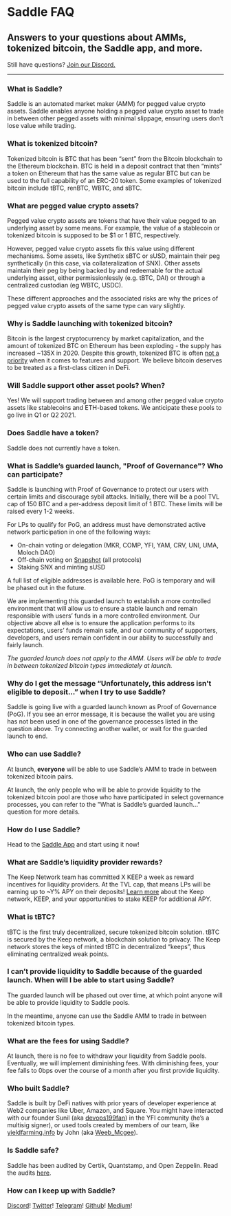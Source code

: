 # Saddle FAQ

## Answers to your questions about AMMs, tokenized bitcoin, the Saddle app, and more.

Still have questions? [Join our Discord.](https://discord.gg/hX8RZFBW9R)

---

### What is Saddle?

Saddle is an automated market maker (AMM) for pegged value crypto assets.
Saddle enables anyone holding a pegged value crypto asset to trade in between
other pegged assets with minimal slippage, ensuring users don’t lose value
while trading.

### What is tokenized bitcoin?

Tokenized bitcoin is BTC that has been “sent” from the Bitcoin blockchain to
the Ethereum blockchain. BTC is held in a deposit contract that then “mints” a
token on Ethereum that has the same value as regular BTC but can be used to the
full capability of an ERC-20 token. Some examples of tokenized bitcoin include
tBTC, renBTC, WBTC, and sBTC.

### What are pegged value crypto assets?

Pegged value crypto assets are tokens that have their value pegged to an
underlying asset by some means. For example, the value of a stablecoin or
tokenized bitcoin is supposed to be $1 or 1 BTC, respectively.

However, pegged value crypto assets fix this value using different mechanisms.
Some assets, like Synthetix sBTC or sUSD, maintain their peg synthetically (in
this case, via collateralization of SNX). Other assets maintain their peg by
being backed by and redeemable for the actual underlying asset, either
permissionlessly (e.g. tBTC, DAI) or through a centralized custodian (eg WBTC,
USDC).

These different approaches and the associated risks are why the prices of pegged
value crypto assets of the same type can vary slightly.

### Why is Saddle launching with tokenized bitcoin?

Bitcoin is the largest cryptocurrency by market capitalization, and the amount
of tokenized BTC on Ethereum has been exploding - the supply has increased
~135X in 2020. Despite this growth, tokenized BTC is often [not a
priority](https://github.com/Uniswap/uniswap-interface/pull/1144) when
it comes to features and support. We believe bitcoin deserves to be treated as
a first-class citizen in DeFi.

### Will Saddle support other asset pools? When?

Yes! We will support trading between and among other pegged value crypto assets
like stablecoins and ETH-based tokens. We anticipate these pools to go live in
Q1 or Q2 2021.

### Does Saddle have a token?

Saddle does not currently have a token.

### What is Saddle’s guarded launch, "Proof of Governance"? Who can participate?

Saddle is launching with Proof of Governance to protect our users with certain
limits and discourage sybil attacks. Initially, there will be a pool TVL cap of
150 BTC and a per-address deposit limit of 1 BTC. These limits will be raised
every 1-2 weeks.

For LPs to qualify for PoG, an address must have demonstrated active network
participation in one of the following ways:

- On-chain voting or delegation (MKR, COMP, YFI, YAM, CRV, UNI, UMA, Moloch DAO)
- Off-chain voting on [Snapshot](https://snapshot.page/) (all protocols)
- Staking SNX and minting sUSD

A full list of eligible addresses is available here. PoG is temporary and will
be phased out in the future.

We are implementing this guarded launch to establish a more controlled
environment that will allow us to ensure a stable launch and remain responsible
with users’ funds in a more controlled environment. Our objective above all
else is to ensure the application performs to its expectations, users’ funds
remain safe, and our community of supporters, developers, and users remain
confident in our ability to successfully and fairly launch.

_The guarded launch does not apply to the AMM. Users will be able to trade in
between tokenized bitcoin types immediately at launch._

### Why do I get the message “Unfortunately, this address isn't eligible to deposit...” when I try to use Saddle?

Saddle is going live with a guarded launch known as Proof of Governance (PoG).
If you see an error message, it is because the wallet you are using has not
been used in one of the governance processes listed in the question above. Try
connecting another wallet, or wait for the guarded launch to end.

### Who can use Saddle?

At launch, **everyone** will be able to use Saddle’s AMM to trade in between
tokenized bitcoin pairs.

At launch, the only people who will be able to provide liquidity to the tokenized
bitcoin pool are those who have participated in select governance processes, you
can refer to the "What is Saddle’s guarded launch..." question for more details.

### How do I use Saddle?

Head to the [Saddle App](https://saddle.exchange) and start using it now!

### What are Saddle’s liquidity provider rewards?

The Keep Network team has committed X KEEP a week as reward incentives for
liquidity providers. At the TVL cap, that means LPs will be earning up to ~Y%
APY on their deposits! [Learn more](https://keep.network/) about the Keep
network, KEEP, and your opportunities to stake KEEP for additional APY.

### What is tBTC?

tBTC is the first truly decentralized, secure tokenized bitcoin solution. tBTC
is secured by the Keep network, a blockchain solution to privacy. The Keep
network stores the keys of minted tBTC in decentralized “keeps”, thus
eliminating centralized weak points.

### I can’t provide liquidity to Saddle because of the guarded launch. When will I be able to start using Saddle?

The guarded launch will be phased out over time, at which point anyone will be
able to provide liquidity to Saddle pools.

In the meantime, anyone can use the Saddle AMM to trade in between tokenized
bitcoin types.

### What are the fees for using Saddle?

At launch, there is no fee to withdraw your liquidity from Saddle pools.
Eventually, we will implement diminishing fees. With diminishing fees, your fee
falls to 0bps over the course of a month after you first provide liquidity.

### Who built Saddle?

Saddle is built by DeFi natives with prior years of developer experience at
Web2 companies like Uber, Amazon, and Square. You might have interacted with
our founder Sunil (aka [devops199fan](https://twitter.com/devops199fan)) in the
YFI community (he’s a multisig signer), or used tools created by members of our
team, like [yieldfarming.info](https://yieldfarming.info/) by John (aka
[Weeb_Mcgee](https://twitter.com/Weeb_Mcgee)).

### Is Saddle safe?

Saddle has been audited by Certik, Quantstamp, and Open Zeppelin. Read the
audits [here](https://github.com/saddle-finance/saddle-audits).

### How can I keep up with Saddle?

[Discord](https://discord.gg/hX8RZFBW9R)!
[Twitter](https://twitter.com/saddlefinance)!
[Telegram](https://t.me/saddle_finance)!
[Github](https://github.com/saddle-finance)!
[Medium](https://medium.com/saddle)!
